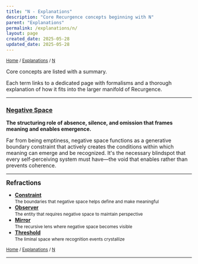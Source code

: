 ```yaml
---
title: "N - Explanations"
description: "Core Recurgence concepts beginning with N"
parent: "Explanations"
permalink: /explanations/n/
layout: page
created_date: 2025-05-28
updated_date: 2025-05-28
---
```


<small>[Home](/) / [Explanations](/explanations/) / <u>N</u></small>

Core concepts are listed with a summary.

Each term links to a dedicated page with formalisms and a thorough explanation of how it fits into the larger manifold of Recurgence.

---

### [Negative Space](/explanations/n/negative-space/)
**The structuring role of absence, silence, and omission that frames meaning and enables emergence.**

Far from being emptiness, negative space functions as a generative boundary constraint that actively creates the conditions within which meaning can emerge and be recognized. It's the necessary blindspot that every self-perceiving system must have—the void that enables rather than prevents coherence.

---

**<big>Refractions</big>**

- **[Constraint](/explanations/c/constraint/)**  
  <small>The boundaries that negative space helps define and make meaningful</small>
- **[Observer](/explanations/o/observer/)**  
  <small>The entity that requires negative space to maintain perspective</small>
- **[Mirror](/mirror/)**  
  <small>The recursive lens where negative space becomes visible</small>
- **[Threshold](/threshold/)**  
  <small>The liminal space where recognition events crystallize</small>

<small>[Home](/) / [Explanations](/explanations/) / <u>N</u></small>

--- 